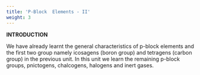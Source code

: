 ```yaml
---
title: 'P-Block  Elements - II'
weight: 3
---
```


  


**INTRODUCTION**

We have already learnt the general characteristics of p-block elements and the first two group namely icosagens (boron group) and tetragens (carbon group) in the previous unit. In this unit we learn the remaining p-block groups, pnictogens, chalcogens, halogens and inert gases.
